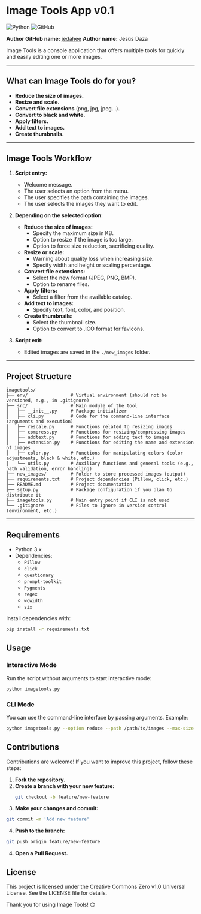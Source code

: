 # Image Tools App v0.1

![Python](https://img.shields.io/badge/python-3670A0?style=for-the-badge&logo=python&logoColor=ffdd54)
![GitHub](https://img.shields.io/badge/github-%23121011.svg?style=for-the-badge&logo=github&logoColor=white)

**Author GitHub name:** [jedahee](https://github.com/jedahee)
**Author name:** Jesús Daza

Image Tools is a console application that offers multiple tools for quickly and easily editing one or more images.

---

## What can Image Tools do for you?

- **Reduce the size of images.**
- **Resize and scale.**
- **Convert file extensions** (png, jpg, jpeg...).
- **Convert to black and white.**
- **Apply filters.**
- **Add text to images.**
- **Create thumbnails.**

---

## Image Tools Workflow

1. **Script entry:**
   - Welcome message.
   - The user selects an option from the menu.
   - The user specifies the path containing the images.
   - The user selects the images they want to edit.

2. **Depending on the selected option:**
   - **Reduce the size of images:**
     - Specify the maximum size in KB.
     - Option to resize if the image is too large.
     - Option to force size reduction, sacrificing quality.
   - **Resize or scale:**
     - Warning about quality loss when increasing size.
     - Specify width and height or scaling percentage.
   - **Convert file extensions:**
     - Select the new format (JPEG, PNG, BMP).
     - Option to rename files.
   - **Apply filters:**
     - Select a filter from the available catalog.
   - **Add text to images:**
     - Specify text, font, color, and position.
   - **Create thumbnails:**
     - Select the thumbnail size.
     - Option to convert to .ICO format for favicons.

3. **Script exit:**
   - Edited images are saved in the `./new_images` folder.

---

## Project Structure
```
imagetools/
├── env/                # Virtual environment (should not be versioned, e.g., in .gitignore)
├── src/                # Main module of the tool
│   ├── __init__.py     # Package initializer
│   ├── cli.py          # Code for the command-line interface (arguments and execution)
│   ├── rescale.py      # Functions related to resizing images
│   ├── compress.py     # Functions for resizing/compressing images
│   ├── addtext.py      # Functions for adding text to images
│   ├── extension.py    # Functions for editing the name and extension of images
│   ├── color.py        # Functions for manipulating colors (color adjustments, black & white, etc.)
│   └── utils.py        # Auxiliary functions and general tools (e.g., path validation, error handling)
├── new_images/         # Folder to store processed images (output)
├── requirements.txt    # Project dependencies (Pillow, click, etc.)
├── README.md           # Project documentation
├── setup.py            # Package configuration if you plan to distribute it
├── imagetools.py       # Main entry point if CLI is not used
└── .gitignore          # Files to ignore in version control (environment, etc.)
```

---

## Requirements

- Python 3.x
- Dependencies:
  - `Pillow`
  - `click`
  - `questionary`
  - `prompt-toolkit`
  - `Pygments`
  - `regex`
  - `wcwidth`
  - `six`

Install dependencies with:

```bash
pip install -r requirements.txt
```

## Usage

### Interactive Mode
Run the script without arguments to start interactive mode:

```bash
python imagetools.py
```

### CLI Mode
You can use the command-line interface by passing arguments. Example:

```bash
python imagetools.py --option reduce --path /path/to/images --max-size 512
```

## Contributions

Contributions are welcome! If you want to improve this project, follow these steps:

1. **Fork the repository.**
2. **Create a branch with your new feature:**
   ```bash
   git checkout -b feature/new-feature
   ```
3. **Make your changes and commit:**
  ```bash
  git commit -m 'Add new feature'
  ```
4. **Push to the branch:**
  ```bash
  git push origin feature/new-feature
  ```
4. **Open a Pull Request.**

## License
This project is licensed under the Creative Commons Zero v1.0 Universal License. See the LICENSE file for details.

Thank you for using Image Tools! 😊
